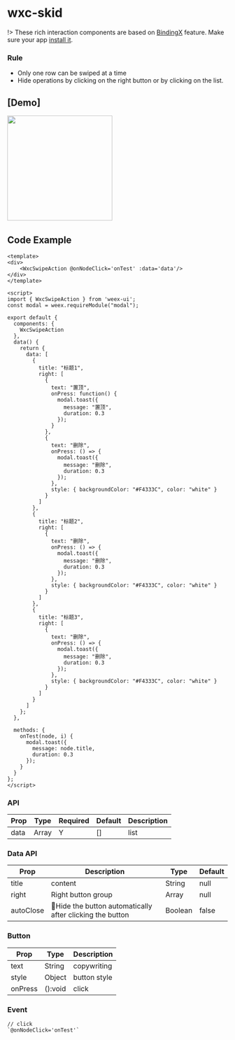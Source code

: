 # wxc-skid

!> These rich interaction components are based on [BindingX](https://alibaba.github.io/bindingx/) feature. Make sure your app [install it](https://github.com/alibaba/bindingx#installation).

### Rule
- Only one row can be swiped at a time
- Hide operations by clicking on the right button or by clicking on the list.

## [Demo]
<img src="http://cdn.emas-poc.com/material/weex/3ofe2-af5lt1.gif" width="240"/>&nbsp;&nbsp;&nbsp;&nbsp;

## Code Example
```vue
<template>
<div>
    <WxcSwipeAction @onNodeClick='onTest' :data='data'/>
</div>
</template>

<script>
import { WxcSwipeAction } from 'weex-ui';
const modal = weex.requireModule("modal");

export default {
  components: {
    WxcSwipeAction
  },
  data() {
    return {
      data: [
        {
          title: "标题1",
          right: [
            {
              text: "置顶",
              onPress: function() {
                modal.toast({
                  message: "置顶",
                  duration: 0.3
                });
              }
            },
            {
              text: "删除",
              onPress: () => {
                modal.toast({
                  message: "删除",
                  duration: 0.3
                });
              },
              style: { backgroundColor: "#F4333C", color: "white" }
            }
          ]
        },
        {
          title: "标题2",
          right: [
            {
              text: "删除",
              onPress: () => {
                modal.toast({
                  message: "删除",
                  duration: 0.3
                });
              },
              style: { backgroundColor: "#F4333C", color: "white" }
            }
          ]
        },
        {
          title: "标题3",
          right: [
            {
              text: "删除",
              onPress: () => {
                modal.toast({
                  message: "删除",
                  duration: 0.3
                });
              },
              style: { backgroundColor: "#F4333C", color: "white" }
            }
          ]
        }
      ]
    };
  },
  
  methods: {
    onTest(node, i) {
      modal.toast({
        message: node.title,
        duration: 0.3
      });
    }
  }
};
</script>
```

### API
|Prop|Type|Required|Default|Description|
|-------------|------------|--------|-----|-----|
|data|Array|Y|[]|list|

### Data API
|Prop|Description|Type|Default|
|-------------|------------|--------|-----|
|title|content|String|null|
|right|Right button group|Array|null|
|autoClose|Hide the button automatically after clicking the button|Boolean|false|

### Button
|Prop|Type|Description|
|-------------|------------|--------|
|text|String|copywriting|
|style|Object|button style|
|onPress|():void|click|

### Event

```
// click
`@onNodeClick='onTest'`
```

